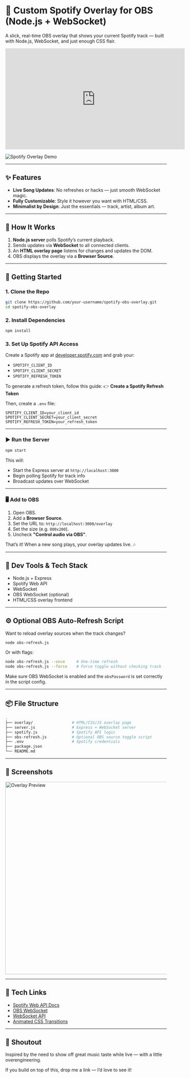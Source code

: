 # 🎵 Custom Spotify Overlay for OBS (Node.js + WebSocket)

A slick, real-time OBS overlay that shows your current Spotify track — built with Node.js, WebSocket, and just enough CSS flair.

  <iframe width="560" height="315"
src="https://www.youtube.com/embed/pYa_6KV2zOw"
frameborder="0"
allow="accelerometer; autoplay; encrypted-media; gyroscope; picture-in-picture"
allowfullscreen></iframe>

![Spotify Overlay Demo](https://marsuvesvex.xyz/_next/image?url=%2Fassets%2Fimages%2Fblog%2Fobs%2F2025-04-15_19-22.png&w=828&q=75)

---

## ✨ Features

- **Live Song Updates**: No refreshes or hacks — just smooth WebSocket magic.
- **Fully Customizable**: Style it however you want with HTML/CSS.
- **Minimalist by Design**: Just the essentials — track, artist, album art.

---

## 🧠 How It Works

1. **Node.js server** polls Spotify’s current playback.
2. Sends updates via **WebSocket** to all connected clients.
3. An **HTML overlay page** listens for changes and updates the DOM.
4. OBS displays the overlay via a **Browser Source**.

---

## 🚀 Getting Started

### 1. Clone the Repo

```bash
git clone https://github.com/your-username/spotify-obs-overlay.git
cd spotify-obs-overlay
```

### 2. Install Dependencies

```bash
npm install
```

### 3. Set Up Spotify API Access

Create a Spotify app at [developer.spotify.com](https://developer.spotify.com) and grab your:

- `SPOTIFY_CLIENT_ID`
- `SPOTIFY_CLIENT_SECRET`
- `SPOTIFY_REFRESH_TOKEN`

To generate a refresh token, follow this guide: 👉 **Create a Spotify Refresh Token**

Then, create a `.env` file:

```env
SPOTIFY_CLIENT_ID=your_client_id
SPOTIFY_CLIENT_SECRET=your_client_secret
SPOTIFY_REFRESH_TOKEN=your_refresh_token
```

---

### ▶️ Run the Server

```bash
npm start
```

This will:

- Start the Express server at `http://localhost:3000`
- Begin polling Spotify for track info
- Broadcast updates over WebSocket

---

### 🖥️ Add to OBS

1. Open OBS.
2. Add a **Browser Source**.
3. Set the URL to: `http://localhost:3000/overlay`
4. Set the size (e.g. `800x200`).
5. Uncheck **"Control audio via OBS"**.

That’s it! When a new song plays, your overlay updates live. 🎶

---

## 🧰 Dev Tools & Tech Stack

- Node.js + Express
- Spotify Web API
- WebSocket
- OBS WebSocket (optional)
- HTML/CSS overlay frontend

---

## ⚙️ Optional OBS Auto-Refresh Script

Want to reload overlay sources when the track changes?

```bash
node obs-refresh.js
```

Or with flags:

```bash
node obs-refresh.js --once     # One-time refresh
node obs-refresh.js --force    # Force toggle without checking track
```

Make sure OBS WebSocket is enabled and the `obsPassword` is set correctly in the script config.

---

## 📦 File Structure

```bash
.
├── overlay/                 # HTML/CSS/JS overlay page
├── server.js                # Express + WebSocket server
├── spotify.js               # Spotify API logic
├── obs-refresh.js           # Optional OBS source toggle script
├── .env                     # Spotify credentials
├── package.json
└── README.md
```

---

## 📸 Screenshots

<img src="./assets/images/blog/obs/2025-04-15_19-22.png" alt="Overlay Preview" width="600" />

---

## 🧪 Tech Links

- [Spotify Web API Docs](https://developer.spotify.com/documentation/web-api/)
- [OBS WebSocket](https://github.com/obsproject/obs-websocket)
- [WebSocket API](https://developer.mozilla.org/en-US/docs/Web/API/WebSocket)
- [Animated CSS Transitions](https://developer.mozilla.org/en-US/docs/Web/CSS/transition)

---

## 🙌 Shoutout

Inspired by the need to show off great music taste while live — with a little overengineering.

If you build on top of this, drop me a link — I’d love to see it!
